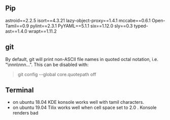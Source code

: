 ## Pip
astroid==2.2.5
isort==4.3.21
lazy-object-proxy==1.4.1
mccabe==0.6.1
Open-Tamil==0.9
pylint==2.3.1
PyYAML==5.1.1
six==1.12.0
sly==0.3
typed-ast==1.4.0
wrapt==1.11.2


## git
By default, git will print non-ASCII file names in quoted octal notation, i.e. "\nnn\nnn...". This can be disabled with:

>git config --global core.quotepath off


## Terminal
* on ubuntu 18.04 KDE konsole works well with tamil characters.
* on ubuntu 19.04 Tilix works well when cell space set to 2.0 . Konsole renders bad
